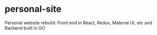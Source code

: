 # personal-site
Personal website rebuild. Front end in React, Redux, Material UI, etc and Backend built in GO
